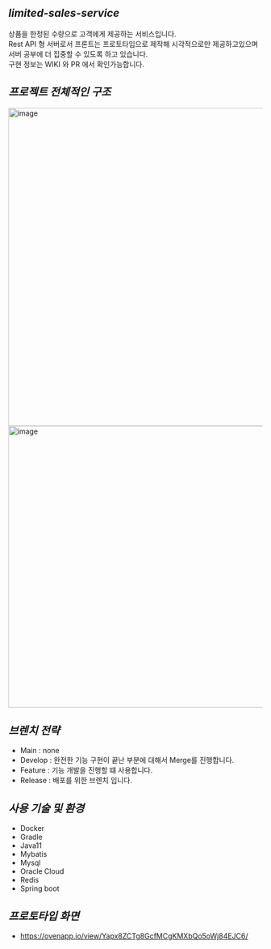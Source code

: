 _limited-sales-service_
---
상품을 한정된 수량으로 고객에게 제공하는 서비스입니다.<br>
Rest API 형 서버로서 프론트는 프로토타입으로 제작해 시각적으로만 제공하고있으며<br>
서버 공부에 더 집중할 수 있도록 하고 있습니다.<br>
구현 정보는 WIKI 와 PR 에서 확인가능합니다.

_프로젝트 전체적인 구조_
---
<img width="629" alt="image" src="https://user-images.githubusercontent.com/63729676/184303429-e0835a89-7878-4fd6-a5d3-0ea70fcc3095.png">
<img width="557" alt="image" src="https://user-images.githubusercontent.com/63729676/184303508-14f423a8-b20c-4e91-9db5-d9b590ff4870.png">




_브렌치 전략_
---
- Main    : none
- Develop : 완전한 기능 구현이 끝난 부분에 대해서 Merge를 진행합니다.
- Feature : 기능 개발을 진행할 떄 사용합니다.
- Release : 배포를 위한 브렌치 입니다.

_사용 기술 및 환경_
---
- Docker
- Gradle
- Java11
- Mybatis
- Mysql
- Oracle Cloud
- Redis
- Spring boot

_프로토타입 화면_
---
- https://ovenapp.io/view/Yapx8ZCTg8GcfMCgKMXbQo5oWj84EJC6/
